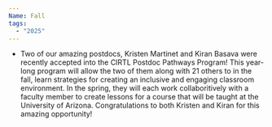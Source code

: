 ```yaml
---
Name: Fall
tags:
  - "2025"
---
```

* Two of our amazing postdocs, Kristen Martinet and Kiran Basava were recently accepted into the CIRTL Postdoc Pathways Program! This year-long program will allow the two of them along with 21 others to in the fall, learn strategies for creating an inclusive and engaging classroom environment. In the spring, they will each work collaboritively with a faculty member to create lessons for a course that will be taught at the University of Arizona. Congratulations to both Kristen and Kiran for this amazing opportunity!
